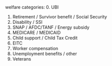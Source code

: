 welfare categories:
 0. UBI
 
 1. Retirement / Survivor benefit / Social Security
 2. Disability / SSI
 3. SNAP / AFDC/TANF / Energy subsidy
 4. MEDICARE / MEDICAID
 5. Child support / Child Tax Credit
 6. EITC
 7. Worker compensation
 8. Unemployment benefits / other
9. Veterans


